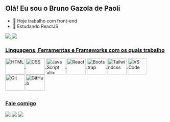## Olá! Eu sou o Bruno Gazola de Paoli

- 🔭 Hoje trabalho com front-end
- 🌱 Estudando ReactJS

<div>
  <a href="https://github.com/bpgazola/">
  <img heigh="180em" src="https://github-readme-stats.vercel.app/api?username=bpgazola&show_icons=true&theme=dark&include_all_comits=true&count_private=true"/>
  <img heigh="180em" src="https://github-readme-stats.vercel.app/api/top-langs/?username=bpgazola&layout=compact&langs_count=16&theme=dark"/>
</div>

### Linguagens, Ferramentas e Frameworks com os quais trabalho    
<div style="display: incline_block">
  <img align="center" height="50" width="60" src="https://cdn.jsdelivr.net/gh/devicons/devicon@latest/icons/html5/html5-original-wordmark.svg" alt="HTML">
  <img align="center" height="50" width="60" src="https://cdn.jsdelivr.net/gh/devicons/devicon@latest/icons/css3/css3-original-wordmark.svg" alt="CSS">
  <img align="center" height="50" width="60" src="https://cdn.jsdelivr.net/gh/devicons/devicon@latest/icons/javascript/javascript-original.svg" alt="JavaScript alt="JavaScript">
  <img align="center" height="50" width="60" src="https://cdn.jsdelivr.net/gh/devicons/devicon@latest/icons/react/react-original.svg" alt="React">
  <img align="center" height="50" width="60" src="https://cdn.jsdelivr.net/gh/devicons/devicon@latest/icons/bootstrap/bootstrap-original.svg" alt="Bootstrap">
  <img align="center" height="50" width="60" src="https://cdn.jsdelivr.net/gh/devicons/devicon@latest/icons/tailwindcss/tailwindcss-original.svg" alt="Tailwindcss">
  <img align="center" height="50" width="60" src="https://cdn.jsdelivr.net/gh/devicons/devicon@latest/icons/vscode/vscode-original.svg" alt="VS Code">
  <img align="center" height="50" width="60" src="https://cdn.jsdelivr.net/gh/devicons/devicon@latest/icons/git/git-original.svg" alt="Git">
  <img align="center" height="50" width="60" src="https://cdn.jsdelivr.net/gh/devicons/devicon@latest/icons/github/github-original.svg" alt="GitHub">
</div>

##

### Fale comigo  
<div>
<a href="mailto:bpgazola@hotmail.com" target="_blank"><img src="https://img.shields.io/badge/Microsoft_Outlook-0078D4?style=for-the-badge&logo=microsoft-outlook&logoColor=white"></a> 
<a href="href="https://wa.me/5551999152112" target="_blank"><img src="https://img.shields.io/badge/WhatsApp-25D366?style=for-the-badge&logo=whatsapp&logoColor=white"></a>  
<a href="href="https://www.linkedin.com/in/bpgazola/" target="_blank"><img src="https://img.shields.io/badge/LinkedIn-0077B5?style=for-the-badge&logo=linkedin&logoColor=white"></a>  
</div>
